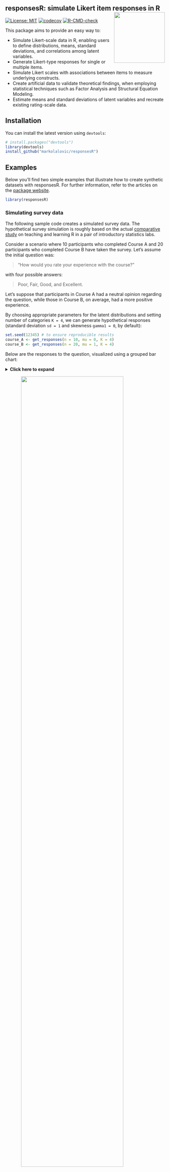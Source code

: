 
## responsesR: simulate Likert item responses in R <img src="./man/figures/logo.png" align="right" height="160" style="float:right; height:160px;"/>

<!-- badges: start -->

[![License:
MIT](https://img.shields.io/badge/License-MIT-yellow.svg)](https://opensource.org/licenses/MIT)
[![codecov](https://codecov.io/gh/markolalovic/responsesR/graph/badge.svg?token=HZTG6RUB2J)](https://codecov.io/gh/markolalovic/responsesR)
[![R-CMD-check](https://github.com/markolalovic/responsesR/actions/workflows/R-CMD-check.yaml/badge.svg)](https://github.com/markolalovic/responsesR/actions/workflows/R-CMD-check.yaml)
<!-- badges: end -->

This package aims to provide an easy way to:

- Simulate Likert-scale data in R, enabling users to define
  distributions, means, standard deviations, and correlations among
  latent variables.
- Generate Likert-type responses for single or multiple items.
- Simulate Likert scales with associations between items to measure
  underlying constructs.
- Create artificial data to validate theoretical findings, when
  employing statistical techniques such as Factor Analysis and
  Structural Equation Modeling.
- Estimate means and standard deviations of latent variables and
  recreate existing rating-scale data.

## Installation

You can install the latest version using `devtools`:

``` r
# install.packages("devtools")
library(devtools)
install_github("markolalovic/responsesR")
```

## Examples

Below you’ll find two simple examples that illustrate how to create
synthetic datasets with responsesR. For further information, refer to
the articles on the [package
website](https://markolalovic.github.io/responsesR/).

``` r
library(responsesR)
```

### Simulating survey data

The following sample code creates a simulated survey data. The
hypothetical survey simulation is roughly based on the actual
[comparative study](https://arxiv.org/abs/2201.12960) on teaching and
learning R in a pair of introductory statistics labs.

Consider a scenario where 10 participants who completed Course A and 20
participants who completed Course B have taken the survey. Let’s assume
the initial question was:

> “How would you rate your experience with the course?”

with four possible answers:

> Poor, Fair, Good, and Excellent.

Let’s suppose that participants in Course A had a neutral opinion
regarding the question, while those in Course B, on average, had a more
positive experience.

By choosing appropriate parameters for the latent distributions and
setting number of categories `K = 4`, we can generate hypothetical
responses (standard deviation `sd = 1` and skewness `gamma1 = 0`, by
default):

``` r
set.seed(12345) # to ensure reproducible results
course_A <- get_responses(n = 10, mu = 0, K = 4)
course_B <- get_responses(n = 20, mu = 1, K = 4)
```

Below are the responses to the question, visualized using a grouped bar
chart:
<details>
<summary>
<b><a style="cursor: pointer;">Click here to expand </a></b>
</summary>

``` r
# To summarize the results, create a data frame from all responses.
K <- 4
ngroups <- 2
cats <- c("Poor", "Fair", "Good", "Excellent")
data <- data.frame(
  Course = rep(c("A", "B"), each=K),
  Response = factor(rep(cats, ngroups), levels=cats),
  Prop = c(get_prop_table(course_A, K), get_prop_table(course_B, K)))
data <- data[data$Prop > 0, ]
# > data
#   Course  Response Prop
# 1      A      Poor 0.30
# 2      A      Fair 0.20
# 3      A      Good 0.20
# 4      A Excellent 0.30
# 6      B      Fair 0.10
# 7      B      Good 0.25
# 8      B Excellent 0.65

# The results can then be visualized using a grouped bar chart.
xbreaks <- seq(from = 0, to = .8, length.out = 5)
xlimits <- c(0, max(data$Prop) + 0.01)
xlabs <- sapply(xbreaks, percentify)
data$Course <- factor(data$Course, levels = c("B", "A"))
p <- ggplot(data=data, aes(x=Prop, y=Response, fill=Course)) +
  geom_col(position=position_dodge2(preserve = "single", padding = 0)) +  
  scale_x_continuous(breaks = xbreaks, labels = xlabs, limits = xlimits) +  
  scale_y_discrete(limits = rev(levels(data$Response))) +
  scale_fill_manual("legend", 
                    values = c("#64BAAA", "#154E56"), 
                    labels = c("Course A", "Course B"),
                    limits = c("A", "B")) + 
  ggtitle("How would you rate your experience with the course?") +
  theme(text = element_text(size=10),
        axis.title.y = element_blank(),
        axis.title.x = element_blank(),
        legend.position = "bottom",
        legend.title = element_blank(),
        plot.title = element_text(size=11))
p
```

</details>
<p>
</p>

<img src="./man/figures/courses_grouped_bar_chart-1.png" width="80%" style="display: block; margin: auto;" />

Suppose that the survey also asked the participants to rate their skills
on a 5-point Likert scale, ranging from 1 (very poor) to 5 (very good)
in:

- Programming,
- Searching Online,
- Solving Problems.

The survey was completed by the participants both before and after
taking the course for a pre and post-comparison. Suppose that
participants’ assessments of:

- Programming skills on average increased,
- Searching Online stayed about the same,
- Solving Problems increased in Course A, but decreased for participants
  in Course B.

Let’s simulate the survey data for this scenario (number of categories
is `K = 5` by default):

``` r
set.seed(12345) # to ensure reproducible results

# Pre- and post assessments of skills: 1, 2, 3 for course A
pre_A <- get_responses(n = 10, mu = c(-1, 0, 1))
post_A <- get_responses(n = 10, mu = c(0, 0, 2))

# Pre- and post assessments of skills: 1, 2, 3 for course B
pre_B <- get_responses(n = 20, mu = c(-1, 0, 1))
post_B <- get_responses(n = 20, mu = c(0, 0, 0)) # <-- decrease for skill 3
```

The grouped bar chart below displays the responses to Likert-scale
questions before and after taking the course:
<details>
<summary>
<b><a style="cursor: pointer;">Click here to expand </a></b>
</summary>

``` r
# To summarize the results, create a data frame from all responses.
data <- list(pre_A, post_A, pre_B, post_B)
items <- 6 # for 3 questions before and after
K <- 5 # for a 5-point Likert scale
skills <- c("Programming", "Searching online", "Solving problems")
questions <- rep(as.vector(sapply(skills, function(skill) rep(skill, K))), 4)
questions <- factor(questions, levels = skills)
data <- data.frame (
  Course = c(rep("Course A", items * K), rep("Course B", items * K)),
  Question = questions,
  Time = as.factor(rep(c(rep("before", 3*K), rep("after", 3*K)), 2)),
  resp = rep(rep(1:K, 3), length(data)),
  prop = as.vector(sapply(data, function(d) as.vector(t(get_prop_table(d, K))))))
# > head(data)
#     Course         Question   Time resp prop
# 1 Course A      Programming before    1  0.2
# 2 Course A      Programming before    2  0.4
# 3 Course A      Programming before    3  0.3
# 4 Course A      Programming before    4  0.0
# 5 Course A      Programming before    5  0.1
# 6 Course A Searching online before    1  0.1

# And visualize the results with a stacked bar chart:
data_pos <- data[data$resp >= 4, ]
data_neg <- data[data$resp <= 2, ]

data_neu <- data[data$resp == 3, ]
data_neu$prop <- data_neu$prop / 2

data_pos <- rbind(data_pos, data_neu)
data_pos$resp <- factor(data_pos$resp, levels = rev(1:5))

data_neg <- rbind(data_neg, data_neu)
data_neg$prop <- (-data_neg$prop)
data_neg$resp <- factor(data_neg$resp, levels = 1:5)

color_palette <- brewer.pal(n=5, name = "BrBG") 
color_palette[3] <- "#bababaff"
p <- ggplot(data = data_pos, aes(x = Time, y = prop, fill = resp)) +
  geom_col() +
  geom_col(data = data_neg) +
  coord_flip() +
  facet_nested(
    rows = vars(Question, Course), switch = "y",
    strip = strip_nested(size = "variable"),
    labeller = labeller(Question = label_wrap_gen(width = 10))
  ) +
  theme_bw() +
  theme(strip.placement = "outside") +
  theme(
    axis.ticks.x = element_blank(),
    axis.ticks.y = element_blank(),
    legend.position = "bottom",
    legend.title = element_blank(),
    text = element_text(size = 10),
    strip.text.y.left = element_text(angle = 0, size = 8),
    panel.spacing.y = unit(c(2, 5, 2, 5, 2), "mm")
  ) +
  xlab("") +
  ylab("Percentage") +
  scale_y_continuous(limits = c(-1, 1), 
                     breaks = seq(from = -1, to = 1, by = 0.5), 
                     labels = c(100, 50, 0, 50, 100)) + 
  scale_fill_manual("", breaks = 1:5, values = color_palette,
                      labels = c("Very poor", "Poor", "Fair", "Good", "Very good"))
p
```

</details>
<p>
</p>

<img src="./man/figures/courses_stacked_bar_chart-1.png" width="80%" style="display: block; margin: auto;" />

### Replicating survey data

The following sample code covers the topic of replicating survey data in
order to create scale scores. For this, we will use part of [bfi
dataset](https://search.r-project.org/CRAN/refmans/psych/html/bfi.html)
from package psych. In particular, only the first 5 items A1-A5
corresponding to agreeableness and attribute gender:

``` r
library(psych)
avars <- c("A1", "A2", "A3", "A4", "A5")
data <- bfi[, c(avars, "gender")]
```

Each item was answered on a six point scale ranging from 1 (very
inaccurate), to 6 (very accurate) and the size of the female and male
samples were 1881 and 919 respectively:
<details>
<summary>
<b><a style="cursor: pointer;">Click here to expand </a></b>
</summary>

``` r
# Males = 1, Females = 2.
mapdf <- data.frame(old = 1:2, new = c("Male", "Female"))
data$gender <- mapdf$new[match(data$gender, mapdf$old)]

# Impute the missing values.
for (avar in avars) {
  data[, avar][is.na(data[, avar])] <- median(data[, avar], na.rm=TRUE)
}
knitr::kable(head(data), format="html")
table(data$gender)
```

</details>
<p>
</p>
<table>
<thead>
<tr>
<th style="text-align:left;">
</th>
<th style="text-align:right;">
A1
</th>
<th style="text-align:right;">
A2
</th>
<th style="text-align:right;">
A3
</th>
<th style="text-align:right;">
A4
</th>
<th style="text-align:right;">
A5
</th>
<th style="text-align:left;">
gender
</th>
</tr>
</thead>
<tbody>
<tr>
<td style="text-align:left;">
61617
</td>
<td style="text-align:right;">
2
</td>
<td style="text-align:right;">
4
</td>
<td style="text-align:right;">
3
</td>
<td style="text-align:right;">
4
</td>
<td style="text-align:right;">
4
</td>
<td style="text-align:left;">
Male
</td>
</tr>
<tr>
<td style="text-align:left;">
61618
</td>
<td style="text-align:right;">
2
</td>
<td style="text-align:right;">
4
</td>
<td style="text-align:right;">
5
</td>
<td style="text-align:right;">
2
</td>
<td style="text-align:right;">
5
</td>
<td style="text-align:left;">
Female
</td>
</tr>
<tr>
<td style="text-align:left;">
61620
</td>
<td style="text-align:right;">
5
</td>
<td style="text-align:right;">
4
</td>
<td style="text-align:right;">
5
</td>
<td style="text-align:right;">
4
</td>
<td style="text-align:right;">
4
</td>
<td style="text-align:left;">
Female
</td>
</tr>
<tr>
<td style="text-align:left;">
61621
</td>
<td style="text-align:right;">
4
</td>
<td style="text-align:right;">
4
</td>
<td style="text-align:right;">
6
</td>
<td style="text-align:right;">
5
</td>
<td style="text-align:right;">
5
</td>
<td style="text-align:left;">
Female
</td>
</tr>
<tr>
<td style="text-align:left;">
61622
</td>
<td style="text-align:right;">
2
</td>
<td style="text-align:right;">
3
</td>
<td style="text-align:right;">
3
</td>
<td style="text-align:right;">
4
</td>
<td style="text-align:right;">
5
</td>
<td style="text-align:left;">
Male
</td>
</tr>
<tr>
<td style="text-align:left;">
61623
</td>
<td style="text-align:right;">
6
</td>
<td style="text-align:right;">
6
</td>
<td style="text-align:right;">
5
</td>
<td style="text-align:right;">
6
</td>
<td style="text-align:right;">
5
</td>
<td style="text-align:left;">
Female
</td>
</tr>
</tbody>
</table>

    #> 
    #> Female   Male 
    #>   1881    919

Separate the items into two groups according to their gender.

``` r
items_M <- data[data$gender == "Male", avars]
items_F <- data[data$gender == "Female", avars]
```

To reproduce the items, start by estimating the parameters of the latent
variables, assuming they are normal (`gamma1 = 0` by default) and
providing the number of possible response categories `K = 6`:

``` r
params_M <- estimate_parameters(data = items_M, K = 6)
params_F <- estimate_parameters(data = items_F, K = 6)
params_M
#>          items
#> estimates         A1         A2         A3         A4         A5
#>        mu -0.6618876  0.8649575  0.7645033  0.8412600  0.7734527
#>        sd  1.0967866  0.7925097  0.8540241  1.1957912  0.8910793
params_F
#>          items
#> estimates         A1         A2         A3         A4         A5
#>        mu -1.1272393  1.1838317  1.0758738  1.3342088  0.9543986
#>        sd  1.1582560  0.7762984  0.8187612  1.4088157  0.8493250
```

Then, generate new responses to the items using the estimated parameters
and correlations:

``` r
set.seed(12345) # to ensure reproducible results

new_items_M <- get_responses(n = nrow(items_M), 
                             mu = params_M["mu", ], 
                             sd = params_M["sd", ],
                             K = 6,
                             R = cor(items_M))

new_items_F <- get_responses(n = nrow(items_F), 
                             mu = params_F["mu", ],
                             sd = params_F["sd", ],
                             K = 6,
                             R = cor(items_F))
```

To compare the results, we can plot the correlation matrix with bar
charts on the diagonal:
<img src="./man/figures/agree_items_correlations_comparison-1.png" width="80%" style="display: block; margin: auto;" />

The next step would be to create agreeableness scale scores for both
groups of participants, by taking the average of these 5 items and
visualize the results with a grouped boxplot:
<details>
<summary>
<b><a style="cursor: pointer;">Click here to expand </a></b>
</summary>

``` r
# Combine new items and gender in new_data data frame.
new_data <- data.frame(rbind(new_items_M, new_items_F))
new_data$gender <- c(rep("Male", nrow(items_M)), rep("Female", nrow(items_F)))
head(new_data)

# We also need to reverse the first item because it has negative correlations
data$A1 <- (min(data$A1) + max(data$A1)) - data$A1
new_data$Y1 <- (min(new_data$Y1) + max(new_data$Y1)) - new_data$Y1

# Create agreeableness scale scores
data$agreeable <- rowMeans(data[, avars])
new_data$agreeable <- rowMeans(new_data[, c("Y1", "Y2", "Y3", "Y4", "Y5")])

# And visualize the results with a grouped boxplot.
scale_boxplot <- function(data, title="") {
  xbreaks <- seq(from = 2, to = 6, length.out = 3)
  p <- ggplot(data, aes(x = agreeable, y = gender)) + 
    geom_boxplot() +
    scale_x_continuous(breaks = xbreaks) +
    ggtitle(title) +
    theme(text = element_text(size = 8),
          plot.title = element_text(size=10),          
          axis.title.y = element_blank())
  return(p)
}
p1 <- scale_boxplot(data, "Agreeableness in men and women")
p2 <- scale_boxplot(new_data, "Reproduced agreeableness in men and women")
plot_grid(p1, p2,  nrow = 2)
```

</details>
<p>
</p>

<img src="./man/figures/agreeableness_grouped_boxplot-1.png" width="60%" style="display: block; margin: auto;" />

## Dependency statement

To maintain a lightweight package, responsesR only imports
[mvtnorm](https://cran.r-project.org/web/packages/mvtnorm/index.html),
along with the standard R packages stats and graphics, which are
typically included in R releases. An additional suggested dependency is
the package [sn](https://cran.r-project.org/web/packages/sn/index.html),
necessary only for generating random responses from correlated Likert
items with multivariate skew normal latent distribution. However, the
package prompts the user to install this dependency during interactive
sessions.

## Simulation design

Simulating Likert item responses begins by selecting a continuous
distribution, which is then transformed into a discrete probability
distribution using a method called discretization. This process is
illustrated in Figure 2.

<div class="figure" style="text-align: center">

<img src="./man/figures/simulation_process.png" alt="Figure 2: Flow diagram of the simulation process." width="70%" />
<p class="caption">
Figure 2: Flow diagram of the simulation process.
</p>

</div>

The transformation is visually depicted in Figures 3 and 4. These
figures show the densities of normally distributed X1 and X2 in Figure
3A and skew normally distributed X1 and X2 with skewness `gamma1 = -0.6`
in Figure 4A. Corresponding discrete probability distributions of Y1 and
Y2 with `K = 5` categories are presented in Figures 3B and 4B.

<div class="figure" style="text-align: center">

<img src="./man/figures/mapping_normal.png" alt="Figure 3: Relationship between normally distributed X and responses Y." width="80%" />
<p class="caption">
Figure 3: Relationship between normally distributed X and responses Y.
</p>

</div>

<div class="figure" style="text-align: center">

<img src="./man/figures/mapping_skew.png" alt="Figure 4: Relationship between skew normal X with gamma1 = -0.6, and responses Y." width="80%" />
<p class="caption">
Figure 4: Relationship between skew normal X with gamma1 = -0.6, and
responses Y.
</p>

</div>

## Further Reading

- [Quick
  Overview](https://markolalovic.github.io/responsesR/articles/responsesR.html)
- [Function
  Documentation](https://markolalovic.github.io/responsesR/reference/index.html)
- [Introduction to responsesR
  package](https://markolalovic.github.io/responsesR/articles/introduction_to_responsesR.html)
